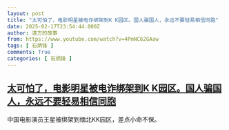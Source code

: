 ```yaml
---
layout: post
title: "太可怕了，电影明星被电诈绑架到K K园区。国人骗国人，永远不要轻易相信同胞"
date: 2025-02-17T23:54:44.000Z
author: 遠方的故事
from: https://www.youtube.com/watch?v=4PmNC62GAaw
tags: [ 石炳锋 ]
comments: True
categories: [ 石炳锋 ]
---
```

<!--1739836484000-->
[太可怕了，电影明星被电诈绑架到K K园区。国人骗国人，永远不要轻易相信同胞](https://www.youtube.com/watch?v=4PmNC62GAaw)
------

<div>
中国电影演员王星被绑架到缅北KK园区，差点小命不保。
</div>
